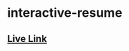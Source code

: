 # interactive-resume
<h2> <a href="https://sammed-sankonatti.github.io/interactive-resume/" > Live Link </a> </h2>
